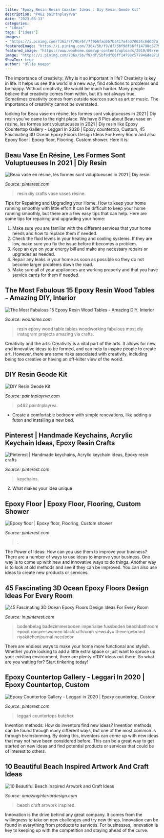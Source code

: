 ```yaml
---
title: "Epoxy Resin Resin Coaster Ideas : Diy Resin Geode Kit"
description: "P462 paintnplayrva"
date: "2023-08-13"
categories:
- "ideas"
tags: ["ideas"]
images:
- "https://i.pinimg.com/736x/7f/9b/6f/7f9b6fad0b7ba417a4a078624c6d607a.jpg"
featuredImage: "https://i.pinimg.com/736x/5b/f9/df/5bf9df66ff14790c577946de871b72f0.jpg"
featured_image: "https://www.woohome.com/wp-content/uploads/2019/09/resin-table-design-ideas-14-2-2.jpg"
image: "https://i.pinimg.com/736x/5b/f9/df/5bf9df66ff14790c577946de871b72f0.jpg"
ShowToc: true
author: "Ollie Koepp"
---
```



The importance of creativity: Why is it so important in life?
Creativity is key in life. It helps us see the world in a new way, find solutions to problems and be happy. Without creativity, life would be much harder. Many people believe that creativity comes from within, but it’s not always true. Sometimes creativity comes from outside sources such as art or music. The importance of creativity cannot be overstated.

	

		
looking for Beau vase en résine, les formes sont voluptueuses in 2021 | Diy resin you've came to the right place. We have 8 Pics about Beau vase en résine, les formes sont voluptueuses in 2021 | Diy resin like Epoxy Countertop Gallery - Leggari in 2020 | Epoxy countertop, Custom, 45 Fascinating 3D Ocean Epoxy Floors Design Ideas For Every Room and also Epoxy floor | Epoxy floor, Flooring, Custom shower. Here it is:
		
    
## Beau Vase En Résine, Les Formes Sont Voluptueuses In 2021 | Diy Resin

<img loading=lazy src="https://i.pinimg.com/736x/72/86/03/7286030a0e13463acfef78fb48b5223c.jpg" onerror="this.onerror=null;this.src='https://tse3.mm.bing.net/th?id=OIP.bwWuxWILRbNvpptKdpp3uQHaJ3&amp;pid=15.1';" alt="Beau vase en résine, les formes sont voluptueuses in 2021 | Diy resin">

_Source: pinterest.com_

>resin diy crafts vase vases résine. 

	

Tips for Repairing and Upgrading your Home: How to keep your home running smoothly with little effort
It can be difficult to keep your home running smoothly, but there are a few easy tips that can help. Here are some tips for repairing and upgrading your home:
1. Make sure you are familiar with the different services that your home needs and how to replace them if needed.
2. Check the fluid levels in your heating and cooling systems. If they are low, make sure you fix the issue before it becomes a problem.
3. Keep an eye on your energy bill and make any necessary repairs or upgrades as needed.
4. Repair any leaks in your home as soon as possible so they do not become larger problems down the road.
5. Make sure all of your appliances are working properly and that you have service cards for them if needed.

    
## The Most Fabulous 15 Epoxy Resin Wood Tables - Amazing DIY, Interior

<img loading=lazy src="https://www.woohome.com/wp-content/uploads/2019/09/resin-table-design-ideas-14-2-2.jpg" onerror="this.onerror=null;this.src='https://tse4.mm.bing.net/th?id=OIP.lcXNWpFO6adsAbDVWY2OvgHaHa&amp;pid=15.1';" alt="The Most Fabulous 15 Epoxy Resin Wood Tables - Amazing DIY, Interior">

_Source: woohome.com_

>resin epoxy wood table tables woodworking fabulous most diy instagram projects amazing via crafts. 

	

Creativity and the arts:
Creativity is a vital part of the arts. It allows for new and innovative ideas to be formed, and can help to inspire people to create art. However, there are some risks associated with creativity, including being too creative or having an off-kilter view of the world.

    
## DIY Resin Geode Kit

<img loading=lazy src="http://www.paintnplayrva.com/uploads/4/7/5/1/47515687/s423806983783101156_p462_i9_w640.jpeg" onerror="this.onerror=null;this.src='https://tse1.mm.bing.net/th?id=OIP._eTPide4c2aZSyZJTadU_QHaGs&amp;pid=15.1';" alt="DIY Resin Geode Kit">

_Source: paintnplayrva.com_

>p462 paintnplayrva. 

	

- Create a comfortable bedroom with simple renovations, like adding a futon and installing a new bed. 

    
## Pinterest | Handmade Keychains, Acrylic Keychain Ideas, Epoxy Resin Crafts

<img loading=lazy src="https://i.pinimg.com/736x/8f/9d/c9/8f9dc964a02403d57d9757847098d34c.jpg" onerror="this.onerror=null;this.src='https://tse1.mm.bing.net/th?id=OIP.lt02xjBBxG05KGrXVyH8JgHaKG&amp;pid=15.1';" alt="Pinterest | Handmade keychains, Acrylic keychain ideas, Epoxy resin crafts">

_Source: pinterest.com_

>keychains. 

	

2. What makes your idea unique 

    
## Epoxy Floor | Epoxy Floor, Flooring, Custom Shower

<img loading=lazy src="https://i.pinimg.com/736x/7f/9b/6f/7f9b6fad0b7ba417a4a078624c6d607a.jpg" onerror="this.onerror=null;this.src='https://tse3.mm.bing.net/th?id=OIP.lvzRoIlEvwZ8ddrvwinLfQHaJ3&amp;pid=15.1';" alt="Epoxy floor | Epoxy floor, Flooring, Custom shower">

_Source: pinterest.com_

>. 

	

The Power of Ideas: How can you use them to improve your business?
There are a number of ways to use ideas to improve your business. One way is to come up with new and innovative ways to do things. Another way is to look at old methods and see if they can be improved. You can also use ideas to create new products or services.

    
## 45 Fascinating 3D Ocean Epoxy Floors Design Ideas For Every Room

<img loading=lazy src="https://i.pinimg.com/736x/5b/f9/df/5bf9df66ff14790c577946de871b72f0.jpg" onerror="this.onerror=null;this.src='https://tse3.mm.bing.net/th?id=OIP.4-8sXbpubyPXNMXoUipRfgHaJ4&amp;pid=15.1';" alt="45 Fascinating 3D Ocean Epoxy Floors Design Ideas For Every Room">

_Source: in.pinterest.com_

>bodenbelag badezimmerboden imperialae fussboden beachbathroom epoxit romperswomen blackbathroom views4yu thevergebrand riyakitchenjournal needecor. 

	

There are endless ways to make your home more functional and stylish. Whether you’re looking to add a little extra space or just want to spruce up your existing environment, there are plenty ofDIY ideas out there. So what are you waiting for? Start tinkering today!

    
## Epoxy Countertop Gallery - Leggari In 2020 | Epoxy Countertop, Custom

<img loading=lazy src="https://i.pinimg.com/736x/5d/fa/c6/5dfac67b95c7ec0010cd64eb2c1b94ad.jpg" onerror="this.onerror=null;this.src='https://tse1.mm.bing.net/th?id=OIP.0oQX3GquBsmhP2cPYB6v6QHaHC&amp;pid=15.1';" alt="Epoxy Countertop Gallery - Leggari in 2020 | Epoxy countertop, Custom">

_Source: pinterest.com_

>leggari countertops butcher. 

	

Invention methods: How do inventors find new ideas?
Invention methods can be found through many different ways, but one of the most common is through brainstorming. By doing this, inventors can come up with new ideas that may not have been considered before. This can be a great way to get started on new ideas and find potential products or services that could be of interest to others.

    
## 10 Beautiful Beach Inspired Artwork And Craft Ideas

<img loading=lazy src="http://www.amazinginteriordesign.com/wp-content/uploads/2017/07/10-Beautiful-Beach-Inspired-Artwork-and-Craft-Ideas-fi.jpg" onerror="this.onerror=null;this.src='https://tse2.mm.bing.net/th?id=OIP.-et0juEE7lJSgAFa4nU8DwHaJ4&amp;pid=15.1';" alt="10 Beautiful Beach Inspired Artwork and Craft Ideas">

_Source: amazinginteriordesign.com_

>beach craft artwork inspired. 

	

Innovation is the drive behind any great company. It comes from the willingness to take on new challenges and try new things. Innovation can be found in everything from products to services. For businesses, innovation is key to keeping up with the competition and staying ahead of the curve.

